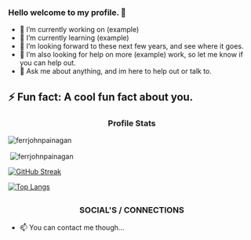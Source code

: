 ### Hello welcome to my profile. 👋

-   🔭 I’m currently working on (example)
-   🌱 I’m currently learning (example)
-   👯 I’m looking forward to these next few years, and see where it goes.
-   🤔 I’m also looking for help on more (example) work, so let me know if you can help out.
-   💬 Ask me about anything, and im here to help out or talk to.

## ⚡ Fun fact: A cool fun fact about you.

<h3 align="center">Profile Stats</h3>

<p align="left"> <img src="https://komarev.com/ghpvc/?username=ferrjohnpainagan" alt="ferrjohnpainagan" /> </p>

<p>&nbsp;<img align="center" src="https://github-readme-stats.vercel.app/api?username=ferrjohnpainagan&show_icons=true" alt="ferrjohnpainagan" /></p>

[![GitHub Streak](https://github-readme-streak-stats.herokuapp.com/?user=ferrjohnpainagan&theme=dark)](https://github.com/ferrjohnpainagan)

[![Top Langs](https://github-readme-stats.vercel.app/api/top-langs/?username=ferrjohnpainagan)](https://github.com/ferrjohnpainagan/github-readme-stats)

## <h3 align="center">SOCIAL'S / CONNECTIONS</h3>

-   📫 You can contact me though...
